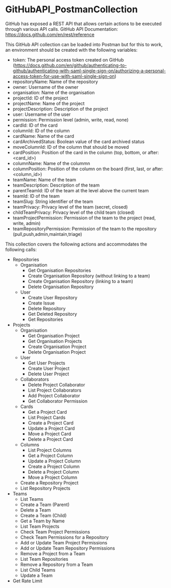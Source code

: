 # GitHubAPI_PostmanCollection
GitHub has exposed a REST API that allows certain actions to be executed through various API calls. 
GitHub API Documentation: https://docs.github.com/en/rest/reference

This GitHub API collection can be loaded into Postman but for this to work, an environment should be created with the following variables:
- token: The personal access token created on GitHub (https://docs.github.com/en/github/authenticating-to-github/authenticating-with-saml-single-sign-on/authorizing-a-personal-access-token-for-use-with-saml-single-sign-on)
- repositoryName: Name of the repository
- owner: Username of the owner 
- organisation: Name of the organisation
- projectId: ID of the project
- projectName: Name of the project
- projectDescription: Description of the project
- user: Username of the user
- permission: Permission level (admin, write, read, none)
- cardId: ID of the card
- columnId: ID of the column
- cardName: Name of the card
- cardArchivedStatus: Boolean value of the card archived status
- moveColumnId: ID of the column that should be moved
- cardPosition: Position of the card in the column (top, bottom, or after:<card_id>)
- columnName: Name of the colummn
- columnPosition: Position of the column on the board (first, last, or after:<column_id>)
- teamName: Name of the team
- teamDescription: Description of the team
- parentTeamId: ID of the team at the level above the current team
- teamId: ID of the team
- teamSlug: String identifier of the team
- teamPrivacy: Privacy level of the team (secret, closed)
- childTeamPrivacy: Privacy level of the child team (closed)
- teamProjectPermission: Permission of the team to the project (read, write, admin)
- teamRepositoryPermission: Permission of the team to the repository (pull,push,admin,maintain,triage)

This collection covers the following actions and accommodates the following calls:
- Repositories
  - Organisation
    - Get Organisation Repositories
    - Create Organisation Repository (without linking to a team)
    - Create Organisation Repository (linking to a team)
    - Delete Organisation Repository
  - User
    - Create User Repository
    - Create Issue
    - Delete Repository
    - Get Deleted Repository
    - Get Repositories
- Projects
  - Organisation
    - Get Organisation Project
    - Get Organisation Projects
    - Create Organisation Project
    - Delete Organisation Project
  - User
    - Get User Projects
    - Create User Project
    - Delete User Project
  - Collaborators
    - Delete Project Collaborator
    - List Project Collaborators
    - Add Project Collaborator
    - Get Collaborator Permission
  - Cards
    - Get a Project Card
    - List Project Cards
    - Create a Project Card
    - Update a Project Card
    - Move a Project Card
    - Delete a Project Card
  - Columns
    - List Project Columns
    - Get a Project Column
    - Update a Project Column
    - Create a Project Column
    - Delete a Project Column
    - Move a Project Column
  - Create a Repository Project
  - List Repository Projects
- Teams
  - List Teams
  - Create a Team (Parent)
  - Delete a Team
  - Create a Team (Child)
  - Get a Team by Name
  - List Team Projects
  - Check Team Project Permissions
  - Check Team Permissions for a Repository
  - Add or Update Team Project Permissions
  - Add or Update Team Repository Permissions
  - Remove a Project from a Team
  - List Team Repositories
  - Remove a Repository from a Team
  - List Child Teams
  - Update a Team
- Get Rate Limit
